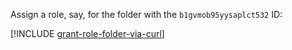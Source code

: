 Assign a role, say, for the folder with the `b1gvmob95yysaplct532` ID:

[!INCLUDE [grant-role-folder-via-curl](grant-role-folder-via-curl.md)]

